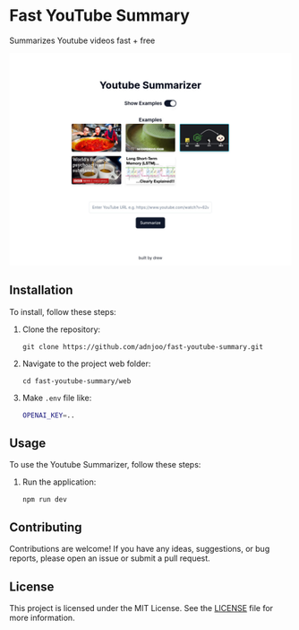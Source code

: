 # Fast YouTube Summary

Summarizes Youtube videos fast + free

![](/web/public/serve.jpg)

## Installation
To install, follow these steps:

1. Clone the repository:
    ```
    git clone https://github.com/adnjoo/fast-youtube-summary.git
    ```

2. Navigate to the project web folder:
    ```
    cd fast-youtube-summary/web
    ```

3. Make `.env` file like:
    ```bash
    OPENAI_KEY=..
    ```

## Usage
To use the Youtube Summarizer, follow these steps:

1. Run the application:
    ```
    npm run dev
    ```

## Contributing
Contributions are welcome! If you have any ideas, suggestions, or bug reports, please open an issue or submit a pull request.

## License
This project is licensed under the MIT License. See the [LICENSE](/LICENSE) file for more information.

